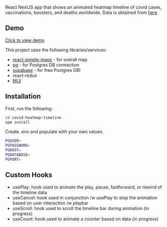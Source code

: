 React NextJS app that shows an animated heatmap timeline of covid cases, vaccinations, boosters, and deaths worldwide. Data is obtained from [here](https://www.kaggle.com/datasets/kunwarakash/covid-cases-and-vaccination-data)

## Demo

[Click to view demo](https://covid-heatmap-timeline.vercel.app/)

This project uses the following libraries/services:

- [react-simple-maps](https://www.react-simple-maps.io/) - for overall map
- [pg](https://node-postgres.com/) - for Postgres DB connection
- [supabase](https://supabase.com/) - for free Postgres DB!
- react-redux
- [MUI](https://mui.com/)

## Installation

First, run the following:

```bash
cd covid-heatmap-timeline
npm install
```

Create .env and populate with your own values.

```bash
PGUSER=
PGPASSWORD=
PGHOST=
PGDATABASE=
PGPORT=
```

## Custom Hooks
- usePlay: hook used to animate the play, pause, fastforward, or rewind of the timeline data
- useCancel: hook used in conjunction /w usePlay to stop the animation based on user interaction /w playbar
- useScroll: hook used to scroll the timeline bar during animation (in progress)
- useCount: hook used to animate a counter based on data (in progress)
